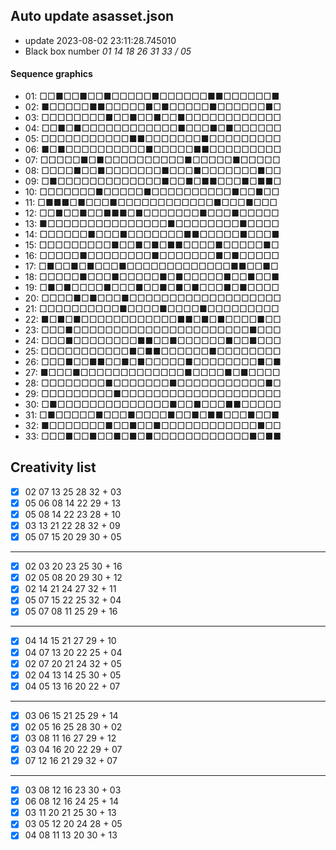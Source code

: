 ## Auto update asasset.json

* update 2023-08-02 23:11:28.745010
* Black box number _01 14 18 26 31 33 / 05_
#### Sequence graphics

* 01: □□■□□■□□■□□□□□■□□□□□□■■□□□□□□■
* 02: ■□□□□□■■□□□□□■□■□□□□□■□□□□□□■□
* 03: □□□□□□□□■□□■□□■□□■□□□□□□□□□□□□
* 04: □□■□■□□□□□□□□□□□□■□□□■□■□□□□□□
* 05: □□□□□□□□□□□■■□□□□□□□■□□□□□□□□□
* 06: ■□■□□□□□□□□□□■□□□□□■■□□□□□□□□□
* 07: □□□□□■□■□□□□□□□□□□■□□□□□■□□□□□
* 08: □□□□■□□■□□□□□□□■□□□■□□□□□□□■□□
* 09: □■□□□□□□□□□□□□□■□□■□■■□□□■□■■□
* 10: □□□□□□□■□□□□□■□□□□□□□□□□■□□■□□
* 11: □■■■□■□□□■□□□□□□□□□□□□■□□□■□□□
* 12: □□■□□■□□■■■□■□□□□□□□■□□□■□□□□□
* 13: ■□□□□□□□□□□□□□□□■□□□□□□□□■□□□□
* 14: □□□□□□■□□□■□□□□□□□■■□□□□□■□□□■
* 15: □□□□□□□□□■□□■□■□■■□□□□■□□□□□■□
* 16: □□□□□■□□□□□□□□■□□□□□□□■□■□□□□□
* 17: □■□□■□■□□□■□□□□□□□□□□□□□■■□□■□
* 18: □□□□□■□□□■□□□□□■□■□□□□□■□□■□□■
* 19: □■□■□□□□■□□□■□□■□■□■□□□■□■□□□□
* 20: □□□□■□■□□□■□□□□□□□□□□□□□□□□□□□
* 21: □□□□□□□□□□■□□□□■□□□□■□□□□□□□□□
* 22: ■□■□■□□□□□□□□□□□□■■□■□■□□□□■□□
* 23: □□□■□□□□□□□□□□□□□□□□□□□□□□■□□□
* 24: □□□■□□□□□□□□■■□□■□□□□□□■□□■□□□
* 25: □□□□□□□□□□□■□■■□□□□□□■□□□□□□□□
* 26: □□□■□□■■□□■□■□□□□□■□□□□□□□□■□■
* 27: ■□□□■□□□□□□□□□□□□□■□□□□■□■□□□□
* 28: □□□□□□□□■□□□□□□□■□□□□□□□□□□□■□
* 29: □□□□□□□□□■□□□□□□□□□□□□□□□□□□□□
* 30: □■□□□□□□□□□□□□□□■□□■□□□■■□□□□□
* 31: □■□□□□□■□□□■□□□□■□□■□■■□□□■□□■
* 32: ■□□□□□□□■□□■□□■□□□□□□□□□□□□■□□
* 33: □□□■□□■□□■□■□■□□□□□□□□□□□□■□■■
## Creativity list

- [x] 02 07 13 25 28 32 + 03
- [x] 05 06 08 14 22 29 + 13
- [x] 05 08 14 22 23 28 + 10
- [x] 03 13 21 22 28 32 + 09
- [x] 05 07 15 20 29 30 + 05
***
- [x] 02 03 20 23 25 30 + 16
- [x] 02 05 08 20 29 30 + 12
- [x] 02 14 21 24 27 32 + 11
- [x] 05 07 15 22 25 32 + 04
- [x] 05 07 08 11 25 29 + 16
***
- [x] 04 14 15 21 27 29 + 10
- [x] 04 07 13 20 22 25 + 04
- [x] 02 07 20 21 24 32 + 05
- [x] 02 04 13 14 25 30 + 05
- [x] 04 05 13 16 20 22 + 07
***
- [x] 03 06 15 21 25 29 + 14
- [x] 02 05 16 25 28 30 + 02
- [x] 03 08 11 16 27 29 + 12
- [x] 03 04 16 20 22 29 + 07
- [x] 07 12 16 21 29 32 + 07
***
- [x] 03 08 12 16 23 30 + 03
- [x] 06 08 12 16 24 25 + 14
- [x] 03 11 20 21 25 30 + 13
- [x] 03 05 12 20 24 28 + 05
- [x] 04 08 11 13 20 30 + 13
